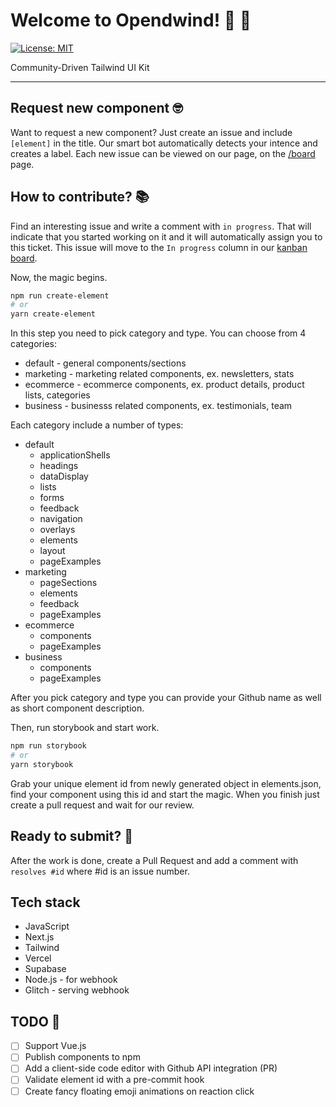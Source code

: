 # Welcome to Opendwind! 💨 🦄

[![License: MIT](https://img.shields.io/badge/License-MIT-yellow.svg)](https://opensource.org/licenses/MIT)

Community-Driven Tailwind UI Kit

---

## Request new component 🤓

Want to request a new component? Just create an issue and include `[element]` in the title. Our smart bot automatically detects your intence and creates a label. Each new issue can be viewed on our page, on the [/board](https://openwind.vercel.app/board) page.

## How to contribute? 📚

Find an interesting issue and write a comment with `in progress`. That will indicate that you started working on it and it will automatically assign you to this ticket. This issue will move to the `In progress` column in our [kanban board](https://openwind.vercel.app/board).

Now, the magic begins.

```bash
npm run create-element
# or
yarn create-element
```

In this step you need to pick category and type. You can choose from 4 categories:

- default - general components/sections
- marketing - marketing related components, ex. newsletters, stats
- ecommerce - ecommerce components, ex. product details, product lists, categories
- business - businesss related components, ex. testimonials, team

Each category include a number of types:

- default
  - applicationShells
  - headings
  - dataDisplay
  - lists
  - forms
  - feedback
  - navigation
  - overlays
  - elements
  - layout
  - pageExamples
- marketing
  - pageSections
  - elements
  - feedback
  - pageExamples
- ecommerce
  - components
  - pageExamples
- business
  - components
  - pageExamples

After you pick category and type you can provide your Github name as well as short component description.

Then, run storybook and start work.

```bash
npm run storybook
# or
yarn storybook
```

Grab your unique element id from newly generated object in elements.json, find your component using this id and start the magic. When you finish just create a pull request and wait for our review.

## Ready to submit? 🚀

After the work is done, create a Pull Request and add a comment with `resolves #id` where #id is an issue number.

## Tech stack

- JavaScript
- Next.js
- Tailwind
- Vercel
- Supabase
- Node.js - for webhook
- Glitch - serving webhook

## TODO 👀

- [ ] Support Vue.js
- [ ] Publish components to npm
- [ ] Add a client-side code editor with Github API integration (PR)
- [ ] Validate element id with a pre-commit hook
- [ ] Create fancy floating emoji animations on reaction click
